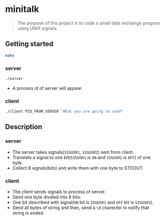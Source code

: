 # minitalk

> The purpose of this project is to code a small data exchange program using UNIX signals.

## Getting started

```bash
make
```

### server

```bash
./server
```

- A process id of server will appear.

### client

```bash
./client PID_FROM_SERVER "What you are going to send"
```

## Description

### server

- The server takes signals(`SIGUSR1`, `SIGUSR2`) sent from client.
- Translate a signal to one bit(`SIGUSR1` is `ON` and `SIGUSR2` is `OFF`) of one byte.
- Collect 8 signals(bits) and write them with one byte to STDOUT.

### client

- The client sends signals to process of server.
- Send one byte divided into 8 bits.
- One bit described with signal(`ON` bit is `SIGUSR1` and `OFF` bit is `SIGUSR2`).
- Send all bytes of string and then, send a `\0` charecter to notify that string is ended.
